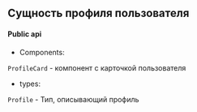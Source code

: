 ## Сущность профиля пользователя



#### Public api

- Components:

`ProfileCard` - компонент с карточкой пользователя


- types:

`Profile` - Тип, описывающий профиль
